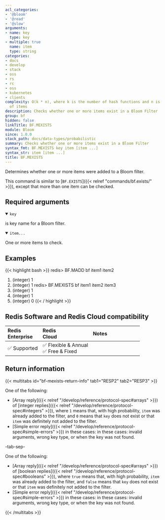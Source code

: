 ```yaml
---
acl_categories:
- '@bloom'
- '@read'
- '@slow'
arguments:
- name: key
  type: key
- multiple: true
  name: item
  type: string
categories:
- docs
- develop
- stack
- oss
- rs
- rc
- oss
- kubernetes
- clients
complexity: O(k * n), where k is the number of hash functions and n is the number
  of items
description: Checks whether one or more items exist in a Bloom Filter
group: bf
hidden: false
linkTitle: BF.MEXISTS
module: Bloom
since: 1.0.0
stack_path: docs/data-types/probabilistic
summary: Checks whether one or more items exist in a Bloom Filter
syntax_fmt: BF.MEXISTS key item [item ...]
syntax_str: item [item ...]
title: BF.MEXISTS
---
```

Determines whether one or more items were added to a Bloom filter.

This command is similar to [`BF.EXISTS`]({{< relref "commands/bf.exists/" >}}), except that more than one item can be checked.

## Required arguments

<details open><summary><code>key</code></summary>

is key name for a Bloom filter.

</details>

<details open><summary><code>item...</code></summary>

One or more items to check.
</details>

## Examples

{{< highlight bash >}}
redis> BF.MADD bf item1 item2
1) (integer) 1
2) (integer) 1
redis> BF.MEXISTS bf item1 item2 item3
1) (integer) 1
2) (integer) 1
3) (integer) 0
{{< / highlight >}}

## Redis Software and Redis Cloud compatibility

| Redis<br />Enterprise | Redis<br />Cloud | <span style="min-width: 9em; display: table-cell">Notes</span> |
|:----------------------|:-----------------|:------|
| <span title="Supported">&#x2705; Supported</span><br /> | <span title="Supported">&#x2705; Flexible & Annual</span><br /><span title="Supported">&#x2705; Free & Fixed</nobr></span> |  |


## Return information

{{< multitabs id="bf-mexists-return-info" 
    tab1="RESP2" 
    tab2="RESP3" >}}

One of the following:
* [Array reply]({{< relref "/develop/reference/protocol-spec#arrays" >}}) of [integer replies]({{< relref "/develop/reference/protocol-spec#integers" >}}), where `1` means that, with high probability, `item` was already added to the filter, and `0` means that `key` does not exist or that `item` was definitely not added to the filter.
* [Simple error reply]({{< relref "/develop/reference/protocol-spec#simple-errors" >}}) in these cases: in these cases: invalid arguments, wrong key type, or when the key was not found.

-tab-sep-

One of the following:
* [Array reply]({{< relref "/develop/reference/protocol-spec#arrays" >}}) of [boolean replies]({{< relref "/develop/reference/protocol-spec#booleans" >}}), where `true` means that, with high probability, `item` was already added to the filter, and `false` means that `key` does not exist or that `item` was definitely not added to the filter.
* [Simple error reply]({{< relref "/develop/reference/protocol-spec#simple-errors" >}}) in these cases: in these cases: invalid arguments, wrong key type, or when the key was not found.

{{< /multitabs >}}
